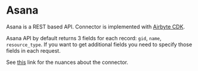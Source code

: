 # Asana

Asana is a REST based API. Connector is implemented with [Airbyte CDK](https://docs.airbyte.io/connector-development/cdk-python).

Asana API by default returns 3 fields for each record: `gid`, `name`, `resource_type`.
If you want to get additional fields you need to specify those fields in each request.

See [this](https://docs.airbyte.io/integrations/sources/asana) link for the nuances about the connector.
